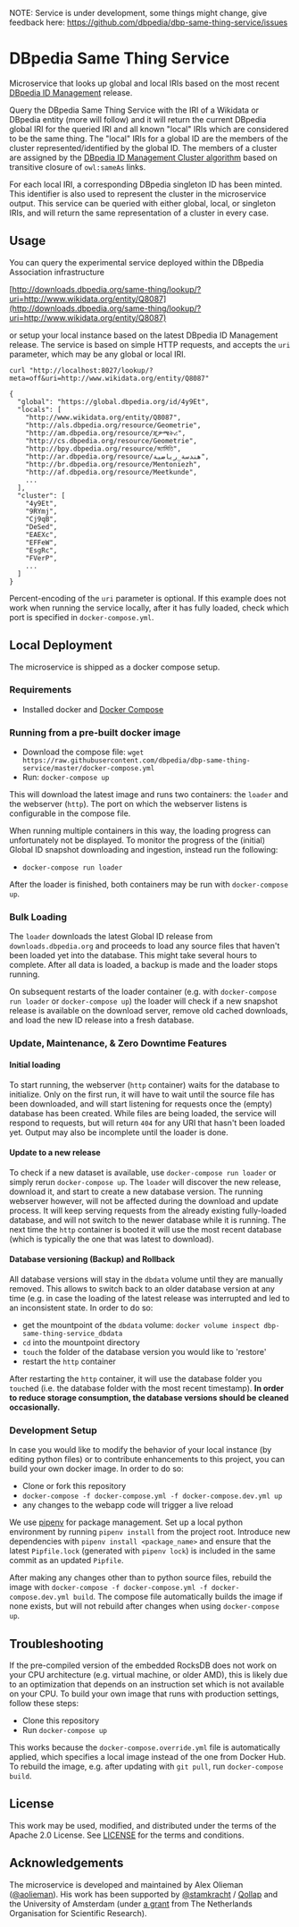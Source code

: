 NOTE: Service is under development, some things might change, give feedback here: https://github.com/dbpedia/dbp-same-thing-service/issues

# DBpedia Same Thing Service
Microservice that looks up global and local IRIs based on the most recent [DBpedia ID Management](http://dev.dbpedia.org/ID%20and%20Clustering) release.

Query the DBpedia Same Thing Service with the IRI of a Wikidata or DBpedia entity (more will follow) and it will return the current DBpedia global IRI for the queried IRI and all known "local" IRIs which are considered to be the same thing. The "local" IRIs for a global ID are the members of the cluster represented/identified by the global ID. The members of a cluster are assigned by the [DBpedia ID Management Cluster algorithm](http://dev.dbpedia.org/ID%20and%20Clustering) based on transitive closure of `owl:sameAs` links. 

For each local IRI, a corresponding DBpedia singleton ID has been minted. This identifier is also used to represent the cluster in the microservice output. This service can be queried with either global, local, or singleton IRIs, and will return the same representation of a cluster in every case.

## Usage 
You can query the experimental service deployed within the DBpedia Association infrastructure

[http://downloads.dbpedia.org/same-thing/lookup/?uri=http://www.wikidata.org/entity/Q8087](http://downloads.dbpedia.org/same-thing/lookup/?uri=http://www.wikidata.org/entity/Q8087) 
 
 or setup your local instance based on the latest DBpedia ID Management release. The service is based on simple HTTP requests, and accepts the `uri` parameter, which may be any global or local IRI.

`curl "http://localhost:8027/lookup/?meta=off&uri=http://www.wikidata.org/entity/Q8087"`
```
{
  "global": "https://global.dbpedia.org/id/4y9Et",
  "locals": [
    "http://www.wikidata.org/entity/Q8087",
    "http://als.dbpedia.org/resource/Geometrie",
    "http://am.dbpedia.org/resource/ጂዎሜትሪ",
    "http://cs.dbpedia.org/resource/Geometrie",
    "http://bpy.dbpedia.org/resource/জ্যামিতি",
    "http://ar.dbpedia.org/resource/هندسة_رياضية",
    "http://br.dbpedia.org/resource/Mentoniezh",
    "http://af.dbpedia.org/resource/Meetkunde",
    ...
  ],
  "cluster": [
    "4y9Et",
    "9RYmj",
    "Cj9qB",
    "DeSed",
    "EAEXc",
    "EFFeW",
    "EsgRc",
    "FVerP",
    ...
  ]
}
```
Percent-encoding of the `uri` parameter is optional. If this example does not work when running the service locally, after it has fully loaded, check which port is specified in `docker-compose.yml`.

## Local Deployment
The microservice is shipped as a docker compose setup.

### Requirements
- Installed docker and [Docker Compose](https://docs.docker.com/compose/install/)

### Running from a pre-built docker image
- Download the compose file: `wget https://raw.githubusercontent.com/dbpedia/dbp-same-thing-service/master/docker-compose.yml`
- Run: `docker-compose up`

This will download the latest image and runs two containers: the `loader` and the webserver (`http`). The port on which the webserver listens is configurable in the compose file.

When running multiple containers in this way, the loading progress can unfortunately not be displayed. To monitor the progress of the (initial) Global ID snapshot downloading and ingestion, instead run the following:
- `docker-compose run loader`

After the loader is finished, both containers may be run with `docker-compose up`.

### Bulk Loading
The `loader` downloads the latest Global ID release from `downloads.dbpedia.org` and proceeds to load any source files that haven't been loaded yet into the database. This might take several hours to complete. After all data is loaded, a backup is made and the loader stops running. 

On subsequent restarts of the loader container (e.g. with `docker-compose run loader` or `docker-compose up`) the loader will check if a new snapshot release is available on the download server, remove old cached downloads, and load the new ID release into a fresh database. 

### Update, Maintenance, & Zero Downtime Features

#### Initial loading
To start running, the webserver  (`http` container) waits for the database to initialize. Only on the first run, it will have to wait until the source file has been downloaded, and will start listening for requests once the (empty) database has been created. While files are being loaded, the service will respond to requests, but will return `404` for any URI that hasn't been loaded yet. Output may also be incomplete until the loader is done.

#### Update to a new release
To check if a new dataset is available, use `docker-compose run loader` or simply rerun `docker-compose up`. The  `loader` will discover the new release, download it, and start to create a new database version. The running webserver however, will not be affected during the download and update process. It will keep serving requests from the already existing fully-loaded database, and will not switch to the newer database while it is running. The next time the `http` container is booted it will use the most recent database (which is typically the one that was latest to download).

#### Database versioning (Backup) and Rollback
All database versions will stay in the `dbdata` volume until they are manually removed. 
This allows to switch back to an older database version at any time (e.g. in case the loading of the latest release was interrupted and led to an inconsistent state.
In order to do so:
- get the mountpoint of the `dbdata` volume: `docker volume inspect dbp-same-thing-service_dbdata`
- `cd` into the mountpoint directory 
- `touch` the folder of the database version you would like to 'restore'
- restart the `http` container

After restarting the `http` container, it will use the database folder you `touch`ed (i.e. the database folder with the most recent timestamp).
**In order to reduce storage consumption, the database versions should be cleaned occasionally.**

### Development Setup
In case you would like to modify the behavior of your local instance (by editing python files) or to contribute enhancements to this project, you can build your own docker image. In order to do so:
- Clone or fork this repository
- `docker-compose -f docker-compose.yml -f docker-compose.dev.yml up`
- any changes to the webapp code will trigger a live reload

We use [pipenv](https://docs.pipenv.org/) for package management. Set up a local python environment by running `pipenv install` from the project root. Introduce new dependencies with `pipenv install <package_name>` and ensure that the latest `Pipfile.lock` (generated with `pipenv lock`) is included in the same commit as an updated `Pipfile`.

After making any changes other than to python source files, rebuild the image with `docker-compose -f docker-compose.yml -f docker-compose.dev.yml build`. The compose file automatically builds the image if none exists, but will not rebuild after changes when using `docker-compose up`.

## Troubleshooting 

If the pre-compiled version of the embedded RocksDB does not work on your CPU architecture (e.g. virtual machine, or older AMD), this is likely due to an optimization that depends on an instruction set which is not available on your CPU. To build your own image that runs with production settings, follow these steps:
- Clone this repository
- Run `docker-compose up`

This works because the `docker-compose.override.yml` file is automatically applied, which specifies a local image instead of the one from Docker Hub. To rebuild the image, e.g. after updating with `git pull`, run `docker-compose build`.

## License
This work may be used, modified, and distributed under the terms of the Apache 2.0 License. See [LICENSE](LICENSE) for the terms and conditions.

## Acknowledgements
The microservice is developed and maintained by Alex Olieman ([@aolieman](https://github.com/aolieman)). His work has been supported by [@stamkracht](https://github.com/stamkracht) / [Qollap](https://www.qollap.com) and the University of Amsterdam (under [a grant](https://www.nwo.nl/en/research-and-results/research-projects/i/67/30567.html) from The Netherlands Organisation for Scientific Research).
